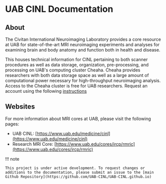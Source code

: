# UAB CINL Documentation

## About

The Civitan International Neuroimaging Laboratory provides a core resource at UAB for state-of-the-art MRI neuroimaging experiments and analyses for examining brain and body anatomy and function both in health and disease.

This houses technical information for CINL pertaining to both scanner procedures as well as data storage, organization, pre-processing, and processing on UAB's computing cluster Cheaha. Cheaha provides researchers with both data storage space as well as a large amount of computational power necessary for high-throughput neuroimaging analysis. Access to the Cheaha cluster is free for UAB researchers. Request an account using the following [instructions](https://uabrc.github.io/account_management/uab_researcher/)

## Websites

For more information about MRI cores at UAB, please visit the following pages:

- UAB CINL: [https://www.uab.edu/medicine/cinl](https://www.uab.edu/medicine/cinl)
- Research MRI Core: [https://www.uab.edu/cores/ircp/rmric](https://www.uab.edu/cores/ircp/rmric)

!!! note

    This project is under active development. To request changes or additions to the documentation, please submit an issue to the [main Github Repository](https://github.com/UAB-CINL/UAB-CINL.github.io)
